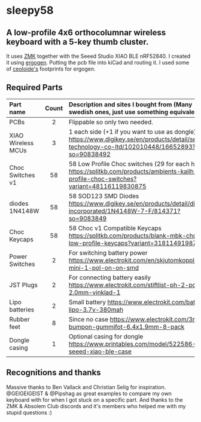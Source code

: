 # sleepy58

## A low-profile 4x6 orthocolumnar wireless keyboard with a 5-key thumb cluster. 
It uses [ZMK](https://github.com/zmkfirmware/zmk) together with the Seeed Studio XIAO BLE nRF52840.
I created it using [ergogen](https://github.com/ergogen/ergogen). Putting the pcb file into kiCad and routing it.
I used some of [ceoloide's](https://github.com/ceoloide/ergogen-footprints/tree/main) footprints for ergogen.




## Required Parts

| Part name           | Count | Description and sites I bought from (Many swedish ones, just use something equivalent)                                                          |
| :-------------------| :---: | :-----------------------------------------------------------------------------------------------------------------------------------------------|
| PCBs                |   2   | Flippable so only two needed.                                                                                                                   |
| XIAO Wireless MCUs  |   3   | 1 each side (+1 if you want to use as dongle) https://www.digikey.se/en/products/detail/seeed-technology-co-ltd/102010448/16652893?so=90838492  |
| Choc Switches v1    |  58   | 58 Low Profile Choc switches (29 for each hand) https://splitkb.com/products/ambients-kailh-low-profile-choc-switches?variant=48116119830875    |
| diodes 1N4148W      |  58   | 58 SOD123 SMD Diodes https://www.digikey.se/en/products/detail/diodes-incorporated/1N4148W-7-F/814371?so=9083849                                |
| Choc Keycaps        |  58   | 58 Choc v1 Compatible Keycaps https://splitkb.com/products/blank-mbk-choc-low-profile-keycaps?variant=31811491987533                            |
| Power Switches      |   2   | For switching battery power https://www.electrokit.com/en/skjutomkopplare-mini-1-pol-on-on-smd                                                  |
| JST Plugs           |   2   | For connecting battery easily https://www.electrokit.com/stiftlist-ph-2-pol-2.0mm-vinklad-1                                                     |
| Lipo batteries      |   2   | Small battery https://www.electrokit.com/batteri-lipo-3.7v-380mah                                                                               |
| Rubber feet         |  8    | Since no case https://www.electrokit.com/3m-bumpon-gummifot-6.4x1.9mm-8-pack                                                                     |
| Dongle casing       |   1   | Optional casing for dongle https://www.printables.com/model/522586-seeed-xiao-ble-case                                                          | 



## Recognitions and thanks
Massive thanks to Ben Vallack and Christian Selig for inspiration.
@GEIGEIGEIST & @Pipshag as great examples to compare my own keyboard with for when I got stuck on a specific part.
And thanks to the ZMK & Absolem Club discords and it's members who helped me with my stupid questions :)

 
